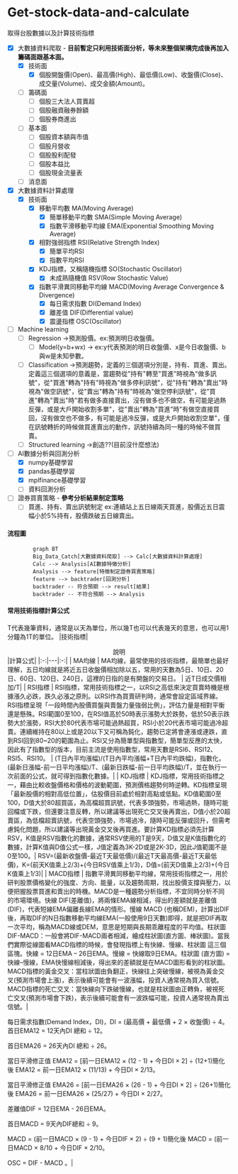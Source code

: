 # Get-stock-data-and-calculate
取得台股數據以及計算技術指標
- [x] 大數據資料爬取 - **目前暫定只利用技術面分析，等未來整個架構完成後再加入籌碼面跟基本面。**
  - [x] 技術面 
    - [x] 個股開盤價(Open)、最高價(High)、最低價(Low)、收盤價(Close)、成交量(Volume)、成交金額(Amount)。
  - [ ] 籌碼面
    - [ ] 個股三大法人買賣超
    - [ ] 個股融資融券餘額
    - [ ] 個股券商進出
  - [ ] 基本面
    - [ ] 個股資本額與市值
    - [ ] 個股月營收
    - [ ] 個股股利配發
    - [ ] 個股本益比
    - [ ] 個股現金流量表 
  - [ ] 消息面 
- [x] 大數據資料計算處理
  - [x] 技術面
    - [x] 移動平均數 MA(Moving Average)
      - [x] 簡單移動平均數 SMA(Simple Moving Average)
      - [x] 指數平滑移動平均線 EMA(Exponential Smoothing Moving Average)
    - [x] 相對強弱指標 RSI(Relative Strength Index)
      - [x] 簡單平均RSI
      - [x] 指數平均RSI
    - [x] KDJ指標，又稱隨機指標 SO(Stochastic Oscillator)
      - [x] 未成熟隨機值 RSV(Row Stochastic Value)
    - [x] 指數平滑異同移動平均線 MACD(Moving Average Convergence & Divergence)
      - [x] 每日需求指數 DI(Demand Index)
      - [x] 離差值 DIF(Differential value)
      - [x] 震盪指標 OSC(Oscillator)
- [ ] Machine learning
  - [ ] Regression ->預測股價。ex:預測明日收盤價。
    - [ ] Model(y=b+wx) -> ex:y代表預測的明日收盤價、x是今日收盤價、b與w是未知參數。
  - [ ] Classification ->預測趨勢，定義的三個選項分別是，持有、買進、賣出。定義這三個選項的意義是，當趨勢從"持有"轉至"買進"時視為"做多訊號"，從"買進"轉為"持有"時視為"做多停利訊號"，從"持有"轉為"賣出"時視為"做空訊號"，從"賣出"轉為"持有"時視為"做空停利訊號"，從"買進"轉為"賣出"時"若有做多直接賣出，沒有做多也不做空，有可能是過熱反彈，或是大戶開始收割多單"，從"賣出"轉為"買進"時"有做空直接買回，沒有做空也不做多，有可能是過冷反彈，或是大戶開始收割空單"，僅在訊號轉折的時候做買進賣出的動作，訊號持續為同一種的時候不做買賣。
  - [ ] Structured learning ->創造??(目前沒什麼想法)
- [ ] AI數據分析與回測分析
  - [x] numpy基礎學習
  - [x] pandas基礎學習
  - [x] mplfinance基礎學習
  - [ ] 資料回測分析
- [ ] 證券買賣策略 - **參考分析結果制定策略**
  - [ ] 買進、持有、賣出訊號制定 ex:連續站上五日線兩天買進，股價近五日震幅小於5%持有，股價跌破五日線賣出。

#### 流程圖
```mermaid
        graph BT
        Big_Data_Catch[大數據資料爬取] --> Calc[大數據資料計算處理]
        Calc --> Analysis[AI數據特徵分析]
        Analysis --> feature[特徵制定證券買賣策略]
        feature --> backtrader[回測分析]
        backtrader -- 符合預期 --> result[結果]
        backtrader -- 不符合預期 --> Analysis
```
#### 常用技術指標計算公式
T代表幾筆資料，通常是以天為單位，所以幾T也可以代表幾天的意思，也可以用1分鐘為1T的單位。
|技術指標|<center>說明</center>|計算公式|
|:-:|---|:-:|
| MA均線  | MA均線，最常使用的技術指標，最簡單也最好理解，五日均線就是將近五日收盤價相加除以五，常用的天數為5日、10日、20日、60日、120日、240日，這裡的日指的是有開盤的交易日。  | 近T日成交價相加/T|
| RSI指標  | RSI指標，常用技術指標之一，以RSI之高低來決定買賣時機是根據漲久必跌，跌久必漲之原則。以RSI作為買賣研判時，通常會設定區域界線。RSI指標呈現「一段時間內股價買盤與賣盤力量強弱比例」，評估力量是相對平衡還是懸殊。RSI範圍0至100，在RSI值高於50時表示漲勢大於跌勢，低於50表示跌勢大於漲勢，RSI大於80代表市場可能過熱超買，RSI小於20代表市場可能過冷超賣。連續維持在80以上或是20以下又可稱為鈍化，趨勢已定將會連漲或連跌，直到RSI回到80~20的範圍為止。RSI又分為簡單型與指數型，簡單型反應的太快，因此有了指數型的版本，目前主流是使用指數型，常用天數是RSI6、RSI12、RSI5、RSI10。  | (T日內平均漲幅)/(T日內平均漲幅+T日內平均跌幅)，指數化，(最新日漲幅-前一日平均漲幅)/T、(最新日跌幅-前一日平均跌幅)/T，並在執行一次前面的公式，就可得到指數化數據。|
| KDJ指標   | KDJ指標，常用技術指標之一，藉由比較收盤價格和價格的波動範圍，預測價格趨勢何時逆轉。KD指標呈現「最新股價的相對高低位置」，估股價目前處於相對高點或低點。KD值範圍0至100，D值大於80超買區，為高檔超買訊號，代表多頭強勢，市場過熱，隨時可能回檔或下跌，但還要注意反轉，所以建議等出現死亡交叉後再賣出，D值小於20超賣區，為低檔超賣訊號，代表空頭強勢，市場過冷，隨時可能反彈或回升，但需考慮鈍化問題，所以建議等出現黃金交叉後再買進。要計算KD指標必須先計算RSV，K值是RSV指數化的數據，通常RSV使用的T是9天，D值又是K值指數化的數據，計算K值與D值公式一樣，J值定義為3K-2D或是2K-3D，因此J值範圍不是0至100。| RSV=(最新收盤價-最近T天最低價)/(最近T天最高價-最近T天最低價)，K=(前天K值乘上2/3)+(今日RSV值乘上1/3)，D值=(前天D值乘上2/3)+(今日K值乘上1/3)|
| MACD指標  | 指數平滑異同移動平均線，常用技術指標之一，用於研判股票價格變化的強度、方向、能量，以及趨勢周期，找出股價支撐與壓力，以便把握股票買進和賣出的時機。MACD是一種趨勢分析指標，不宜同時分析不同的市場環境。快線 DIF(差離值)，將兩條EMA線相減，得出的差額就是差離值(DIF)，代表短線EMA偏離長線EMA的情形。慢線 MACD (也稱DEM)，計算出DIF後，再取DIF的N日指數移動平均線EMA(一般使用9日天數)即得，就是把DIF再取一次平均，稱為MACD線或DEM，意思是短期與長期乖離程度的平均值。柱狀圖 DIF-MACD：一般會將DIF-MACD兩者相減，繪成柱狀圖(直方圖、棒狀圖)。當我們實際從線圖看MACD指標的時候，會發現指標上有快線、慢線、柱狀圖 這三個區塊。快線 = 12日EMA – 26日EMA。慢線 = 快線取9日EMA。柱狀圖 (直方圖) = 快線–慢線，EMA快慢線相減後，得出來的差額就是在MACD圖形看到的柱狀圖。MACD指標的黃金交叉：當柱狀圖由負翻正，快線往上突破慢線，被視為黃金交叉(預測市場會上漲)，表示後續可能會有一波漲幅，投資人通常視為買入信號。MACD指標的死亡交叉：當快線向下跌破慢線，也就是柱狀圖由正轉負，被視死亡交叉(預測市場會下跌)，表示後續可能會有一波跌幅可能，投資人通常視為賣出信號。|<p>每日需求指數(Demand Index，DI)，DI = (最高價 + 最低價 + 2 × 收盤價) ÷ 4。首日EMA12 = 12天內DI 總和 ÷ 12。</p><p>首日EMA26 = 26天內DI 總和 ÷ 26。</p><p>當日平滑修正值 EMA12 = [前一日EMA12 × (12 - 1) + 今日DI × 2] ÷ (12+1)簡化後 EMA12 = 前一日EMA12 × (11/13) + 今日DI × 2/13。</p><p>當日平滑修正值 EMA26 = [前一日EMA26 × (26 - 1) + 今日DI × 2] ÷ (26+1)簡化後 EMA26 = 前一日EMA26 × (25/27) + 今日DI × 2/27。</p><p>差離值DIF = 12日EMA - 26日EMA。</p><p>首日MACD = 9天內DIF總和 ÷ 9。</p><p>MACD = (前一日MACD × (9 - 1) + 今日DIF × 2) ÷ (9 + 1)簡化後 MACD = (前一日MACD × 8/10 + 今日DIF × 2/10。</p>OSC = DIF - MACD 。|

